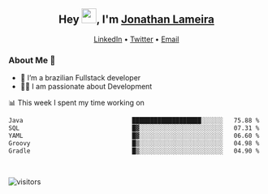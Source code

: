 <h2 align="center">Hey <img src="https://github.com/TheDudeThatCode/TheDudeThatCode/blob/master/Assets/Hi.gif" width="29">, I'm <a href="https://www.linkedin.com/in/jonathanlameira/">Jonathan Lameira</a></h2>
<p align="center">
  <a href="https://www.linkedin.com/in/jonathanlameira/">LinkedIn</a> •
  <a href="https://twitter.com/jlameira">Twitter</a> •
  <a href="mailto:jlameira@gmail.com">Email</a>
</p>

### About Me 🚀
- 🌱  I’m a brazilian Fullstack developer</br>
- 👨‍💻  I am passionate about Development</br>

<!-- ![Jonathan Lameira github stats](https://github-readme-stats.vercel.app/api?username=jlameirameli&show_icons=true&hide_border=true)&nbsp;&nbsp; -->

📊 This week I spent my time working on
<!--START_SECTION:waka-->

```txt
Java                              ███████████████████░░░░░░   75.88 %
SQL                               █▓░░░░░░░░░░░░░░░░░░░░░░░   07.31 %
YAML                              █▓░░░░░░░░░░░░░░░░░░░░░░░   06.60 %
Groovy                            █▒░░░░░░░░░░░░░░░░░░░░░░░   04.98 %
Gradle                            █▒░░░░░░░░░░░░░░░░░░░░░░░   04.90 %
```

<!--END_SECTION:waka-->

<br />

![visitors](https://visitor-badge.laobi.icu/badge?page_id=jlameira.jlameira)
